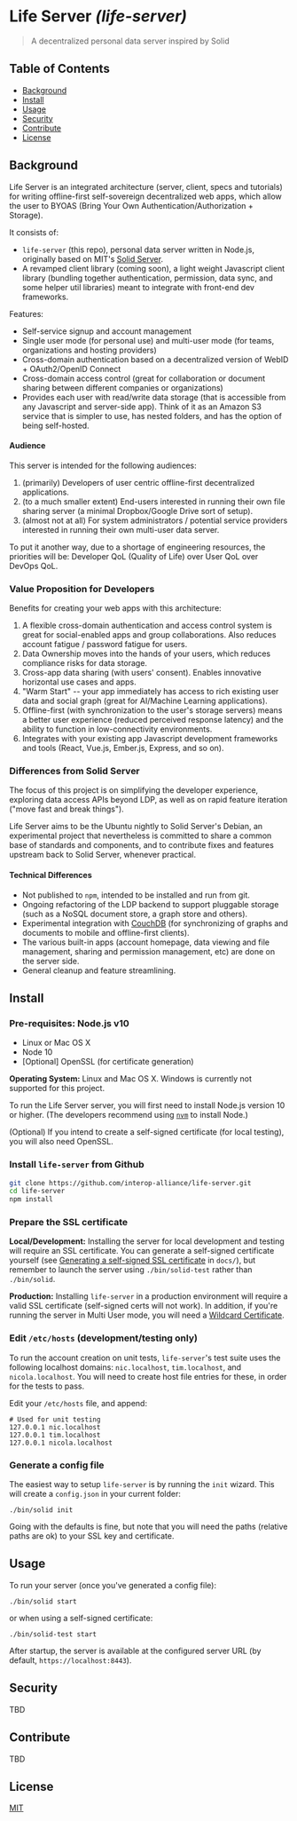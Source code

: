 # Life Server _(life-server)_

> A decentralized personal data server inspired by Solid

## Table of Contents

- [Background](#background)
- [Install](#install)
- [Usage](#usage)
- [Security](#security)
- [Contribute](#contribute)
- [License](#license)

## Background

Life Server is an integrated architecture (server, client, specs
and tutorials) for writing offline-first self-sovereign decentralized web apps,
which allow the user to BYOAS (Bring Your Own Authentication/Authorization +
Storage).

It consists of:

* `life-server` (this repo), personal data server written in Node.js, originally
  based on MIT's [Solid Server](https://github.com/solid/node-solid-server).
* A revamped client library (coming soon), a light
  weight Javascript client library (bundling together authentication, permission,
  data sync, and some helper util libraries) meant to integrate with front-end
  dev frameworks.

Features:

* Self-service signup and account management
* Single user mode (for personal use) and multi-user mode (for teams,
  organizations and hosting providers)
* Cross-domain authentication based on a decentralized version of WebID +
  OAuth2/OpenID Connect
* Cross-domain access control (great for collaboration or document sharing
  between different companies or organizations)
* Provides each user with read/write data storage (that is accessible from any
  Javascript and server-side app). Think of it as an Amazon S3 service that is
  simpler to use, has nested folders, and has the option of being self-hosted.

#### Audience

This server is intended for the following audiences:

1. (primarily) Developers of user centric offline-first decentralized applications.
1. (to a much smaller extent) End-users interested in running their own file
   sharing server (a minimal Dropbox/Google Drive sort of setup).
1. (almost not at all) For system administrators / potential service providers
   interested in running their own multi-user data server.

To put it another way, due to a shortage of engineering resources, the
priorities will be: Developer QoL (Quality of Life) over User QoL over DevOps QoL.

### Value Proposition for Developers

Benefits for creating your web apps with this architecture:

1. A flexible cross-domain authentication and access control system is great for
   social-enabled apps and group collaborations. Also reduces account fatigue /
   password fatigue for users.
1. Data Ownership moves into the hands of your users, which reduces
   compliance risks for data storage.
1. Cross-app data sharing (with users' consent). Enables innovative horizontal
   use cases and apps.
1. "Warm Start" -- your app immediately has access to rich existing user data
   and social graph (great for AI/Machine Learning applications).
1. Offline-first (with synchronization to the user's storage servers) means
   a better user experience (reduced perceived response latency) and the ability
   to function in low-connectivity environments.
1. Integrates with your existing app Javascript development frameworks and tools
   (React, Vue.js, Ember.js, Express, and so on).

### Differences from Solid Server

The focus of this project is on simplifying the developer experience, exploring
data access APIs beyond LDP, as well as on rapid feature iteration ("move fast
and break things").

Life Server aims to be the Ubuntu nightly to Solid Server's Debian, an
experimental project that nevertheless is committed to share
a common base of standards and components, and to contribute fixes and features
upstream back to Solid Server, whenever practical.

#### Technical Differences

* Not published to `npm`, intended to be installed and run from git.
* Ongoing refactoring of the LDP backend to support pluggable storage (such as
  a NoSQL document store, a graph store and others).
* Experimental integration with [CouchDB](http://docs.couchdb.org/en/latest/intro/)
  (for synchronizing of graphs and documents to mobile and offline-first clients).
* The various built-in apps (account homepage, data viewing and file management,
  sharing and permission management, etc) are done on the server side.
* General cleanup and feature streamlining.

## Install

### Pre-requisites: Node.js v10

* Linux or Mac OS X
* Node 10
* [Optional] OpenSSL (for certificate generation)

**Operating System:** Linux and Mac OS X. Windows is currently not supported
for this project.

To run the Life Server server, you will first need to install
Node.js version 10 or higher. (The developers recommend using
[`nvm`](https://github.com/creationix/nvm) to install Node.)

(Optional) If you intend to create a self-signed certificate (for local testing),
you will also need OpenSSL.

### Install `life-server` from Github

```bash
git clone https://github.com/interop-alliance/life-server.git
cd life-server
npm install
```

### Prepare the SSL certificate

**Local/Development:** Installing the server for local development and testing
will require an SSL certificate. You can generate a self-signed certificate
yourself (see [Generating a self-signed SSL certificate](docs/ssl-certificates.md)
in `docs/`), but remember to launch the server using `./bin/solid-test` rather
than `./bin/solid`.

**Production:** Installing `life-server` in a production environment will
require a valid SSL certificate (self-signed certs will not work). In addition,
if you're running the server in Multi User mode, you will need a
[Wildcard Certificate](https://en.wikipedia.org/wiki/Wildcard_certificate).

### Edit `/etc/hosts` (development/testing only)

To run the account creation on unit tests, `life-server`'s test suite
uses the following localhost domains: `nic.localhost`, `tim.localhost`, and
`nicola.localhost`. You will need to create host file entries for these, in
order for the tests to pass.

Edit your `/etc/hosts` file, and append:

```
# Used for unit testing
127.0.0.1 nic.localhost
127.0.0.1 tim.localhost
127.0.0.1 nicola.localhost
```

### Generate a config file

The easiest way to setup `life-server` is by running the `init` wizard.
This will create a `config.json` in your current folder:

```
./bin/solid init
```

Going with the defaults is fine, but note that you will need the paths
(relative paths are ok) to your SSL key and certificate.

## Usage

To run your server (once you've generated a config file):

```
./bin/solid start
```

or when using a self-signed certificate:

```
./bin/solid-test start
```

After startup, the server is available at the configured server URL (by default,
`https://localhost:8443`).

## Security

TBD

## Contribute

TBD

## License

[MIT](LICENSE)
